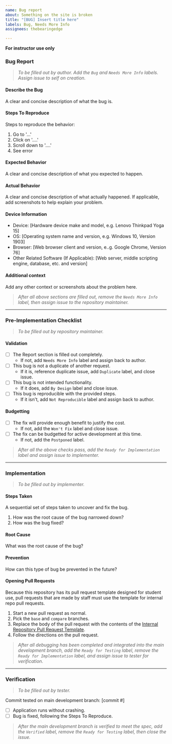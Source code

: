 ```yaml
---
name: Bug report
about: Something on the site is broken
title: "[BUG] Insert title here"
labels: Bug, Needs More Info
assignees: thebearingedge

---
```


**For instructor use only**

### Bug Report
> _To be filled out by author. Add the `Bug` and `Needs More Info` labels. Assign issue to self on creation._

#### **Describe the Bug**
A clear and concise description of what the bug is.

#### **Steps To Reproduce**
Steps to reproduce the behavior:
1. Go to '...'
2. Click on '....'
3. Scroll down to '....'
4. See error

#### **Expected Behavior**
A clear and concise description of what you expected to happen.

#### **Actual Behavior**
A clear and concise description of what actually happened. If applicable, add screenshots to help explain your problem.

#### **Device Information**
- Device: [Hardware device make and model, e.g. Lenovo Thinkpad Yoga 15]
- OS: [Operating system name and version, e.g. Windows 10, Version 1903]
- Browser: [Web browser client and version, e..g. Google Chrome, Version 76]
- Other Related Software (If Applicable): [Web server, middle scripting engine, database, etc. and version]

#### **Additional context**
Add any other context or screenshots about the problem here.

> _After all above sections are filled out, remove the `Needs More Info` label, then assign issue to the repository maintainer._

---

### Pre-Implementation Checklist
> _To be filled out by repository maintainer._

#### **Validation**
- [ ] The Report section is filled out completely.
  - If not, add `Needs More Info` label and assign back to author.
- [ ] This bug is not a duplicate of another request.
  - If it is, reference duplicate issue, add `Duplicate` label, and close issue.
- [ ] This bug is not intended functionality.
  - If it does, add `By Design` label and close issue.
- [ ] This bug is reproducible with the provided steps.
  - If it isn't, add `Not Reproducible` label and assign back to author.

#### **Budgetting**
- [ ] The fix will provide enough benefit to justify the cost.
  - If not, add the `Won't Fix` label and close issue.
- [ ] The fix can be budgetted for active development at this time.
  - If not, add the `Postponed` label.

> _After all the above checks pass, add the `Ready for Implementation` label and assign issue to implementer._

---

### Implementation
> _To be filled out by implementer._

#### **Steps Taken**
A sequential set of steps taken to uncover and fix the bug.
1. How was the root cause of the bug narrowed down?
1. How was the bug fixed?

#### **Root Cause**
What was the root cause of the bug?

#### **Prevention**
How can this type of bug be prevented in the future?

#### **Opening Pull Requests**
Because this repository has its pull request template designed for student use, pull requests that are made by staff must use the template for internal repo pull requests.
1. Start a new pull request as normal.
1. Pick the `base` and `compare` branches.
1. Replace the body of the pull request with the contents of the [Internal Repository Pull Request Template](https://github.com/Learning-Fuze/internal-repo-template/raw/master/.github/PULL_REQUEST_TEMPLATE.md).
1. Follow the directions on the pull request.

> _After all debugging has been completed and integrated into the main development branch, add the `Ready for Testing` label, remove the `Ready for Implementation` label, and assign issue to tester for verification._

---

### Verification
> _To be filled out by tester._

Commit tested on main development branch: [commit #]
- [ ] Application runs without crashing.
- [ ] Bug is fixed, following the Steps To Reproduce.

> _After the main development branch is verified to meet the spec, add the `Verified` label, remove the `Ready for Testing` label, then close the issue._
